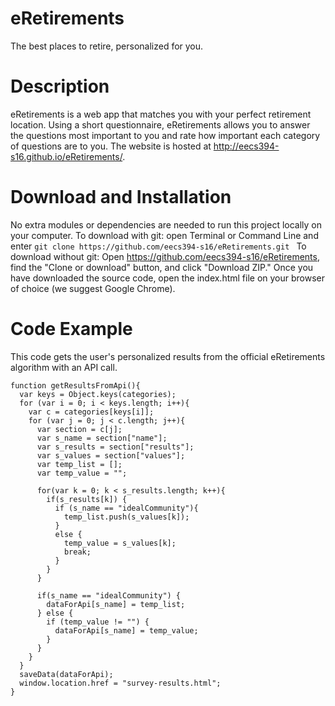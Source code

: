 # eRetirements
The best places to retire, personalized for you.

# Description
eRetirements is a web app that matches you with your perfect retirement location. Using a short questionnaire, eRetirements allows you to answer the questions most important to you and rate how important each category of questions are to you. The website is hosted at http://eecs394-s16.github.io/eRetirements/.

# Download and Installation
No extra modules or dependencies are needed to run this project locally on your computer.
To download with git: open Terminal or Command Line and enter
```git clone https://github.com/eecs394-s16/eRetirements.git ```
To download without git: Open https://github.com/eecs394-s16/eRetirements, find the "Clone or download" button, and click "Download ZIP."
Once you have downloaded the source code, open the index.html file on your browser of choice (we suggest Google Chrome). 

# Code Example
This code gets the user's personalized results from the official eRetirements algorithm with an API call.
```
function getResultsFromApi(){
  var keys = Object.keys(categories);
  for (var i = 0; i < keys.length; i++){
    var c = categories[keys[i]];
    for (var j = 0; j < c.length; j++){
      var section = c[j];
      var s_name = section["name"];
      var s_results = section["results"];
      var s_values = section["values"];
      var temp_list = [];
      var temp_value = "";

      for(var k = 0; k < s_results.length; k++){
        if(s_results[k]) {
          if (s_name == "idealCommunity"){
            temp_list.push(s_values[k]);
          }
          else {
            temp_value = s_values[k];
            break;
          }
        }
      }

      if(s_name == "idealCommunity") {
        dataForApi[s_name] = temp_list;
      } else {
        if (temp_value != "") {
          dataForApi[s_name] = temp_value;
        }
      }
    }
  }
  saveData(dataForApi);
  window.location.href = "survey-results.html";
}
```


